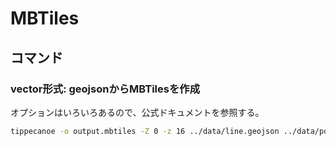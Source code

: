 # MBTiles

## コマンド

### vector形式: geojsonからMBTilesを作成

オプションはいろいろあるので、公式ドキュメントを参照する。

```bash
tippecanoe -o output.mbtiles -Z 0 -z 16 ../data/line.geojson ../data/polygon.geojson
```
